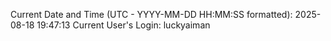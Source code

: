 Current Date and Time (UTC - YYYY-MM-DD HH:MM:SS formatted): 2025-08-18 19:47:13
Current User's Login: luckyaiman

